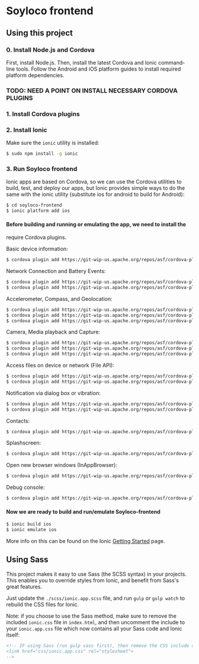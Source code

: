 Soyloco frontend
=====================

## Using this project


### 0. Install Node.js and Cordova
First, install Node.js. Then, install the latest Cordova and Ionic command-line tools.
Follow the Android and iOS platform guides to install required platform dependencies.

### TODO: NEED A POINT ON INSTALL NECESSARY CORDOVA PLUGINS

### 1. Install Cordova plugins


### 2. Install Ionic

Make sure the `ionic` utility is installed:

```bash
$ sudo npm install -g ionic
```

### 3. Run Soyloco frontend
Ionic apps are based on Cordova, so we can use the Cordova utilities
to build, test, and deploy our apps, but Ionic provides simple ways to do
the same with the ionic utility (substitute ios for android to build for Android):

```bash
$ cd soyloco-frontend
$ ionic platform add ios
```
#### Before building and running or emulating the app, we need to install the
require Cordova plugins.

Basic device information:
```bash
$ cordova plugin add https://git-wip-us.apache.org/repos/asf/cordova-plugin-device.git
```

Network Connection and Battery Events:
```bash
$ cordova plugin add https://git-wip-us.apache.org/repos/asf/cordova-plugin-network-information.git
$ cordova plugin add https://git-wip-us.apache.org/repos/asf/cordova-plugin-battery-status.git
```

Accelerometer, Compass, and Geolocation:
```bash
$ cordova plugin add https://git-wip-us.apache.org/repos/asf/cordova-plugin-device-motion.git
$ cordova plugin add https://git-wip-us.apache.org/repos/asf/cordova-plugin-device-orientation.git
$ cordova plugin add https://git-wip-us.apache.org/repos/asf/cordova-plugin-geolocation.git
```

Camera, Media playback and Capture:
```bash
$ cordova plugin add https://git-wip-us.apache.org/repos/asf/cordova-plugin-camera.git
$ cordova plugin add https://git-wip-us.apache.org/repos/asf/cordova-plugin-media-capture.git
$ cordova plugin add https://git-wip-us.apache.org/repos/asf/cordova-plugin-media.git
```

Access files on device or network (File API):
```bash
$ cordova plugin add https://git-wip-us.apache.org/repos/asf/cordova-plugin-file.git
$ cordova plugin add https://git-wip-us.apache.org/repos/asf/cordova-plugin-file-transfer.git
```

Notification via dialog box or vibration:
```bash
$ cordova plugin add https://git-wip-us.apache.org/repos/asf/cordova-plugin-dialogs.git
$ cordova plugin add https://git-wip-us.apache.org/repos/asf/cordova-plugin-vibration.git
```

Contacts:
```bash
$ cordova plugin add https://git-wip-us.apache.org/repos/asf/cordova-plugin-globalization.git
```

Splashscreen:
```bash
$ cordova plugin add https://git-wip-us.apache.org/repos/asf/cordova-plugin-splashscreen.git
```

Open new browser windows (InAppBrowser):
```bash
$ cordova plugin add https://git-wip-us.apache.org/repos/asf/cordova-plugin-inappbrowser.git
```

Debug console:
```bash
$ cordova plugin add https://git-wip-us.apache.org/repos/asf/cordova-plugin-console.git
```

#### Now we are ready to build and run/emulate Soyloco-frontend

```bash
$ ionic build ios
$ ionic emulate ios
```

More info on this can be found on the Ionic [Getting Started](http://ionicframework.com/getting-started) page.


## Using Sass

This project makes it easy to use Sass (the SCSS syntax) in your projects. This enables you to override styles from Ionic, and benefit from
Sass's great features.

Just update the `./scss/ionic.app.scss` file, and run `gulp` or `gulp watch` to rebuild the CSS files for Ionic.

Note: if you choose to use the Sass method, make sure to remove the included `ionic.css` file in `index.html`, and then uncomment
the include to your `ionic.app.css` file which now contains all your Sass code and Ionic itself:

```html
<!-- IF using Sass (run gulp sass first), then remove the CSS include above
<link href="css/ionic.app.css" rel="stylesheet">
-->
```
